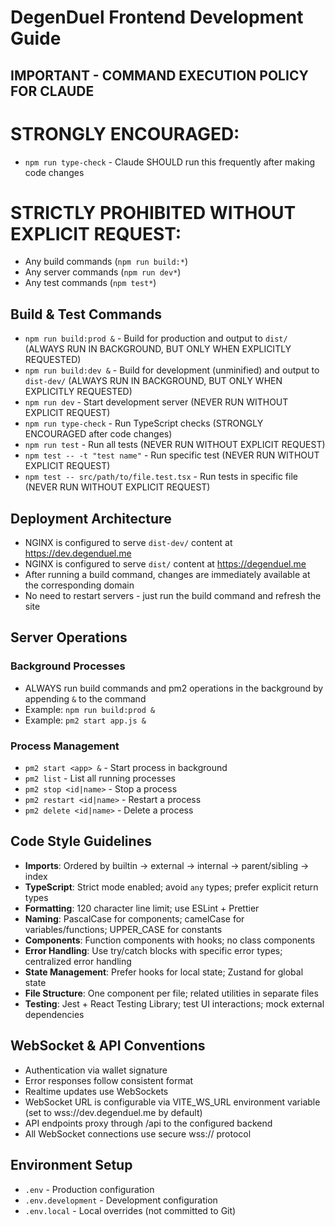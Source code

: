 # DegenDuel Frontend Development Guide

## IMPORTANT - COMMAND EXECUTION POLICY FOR CLAUDE

# STRONGLY ENCOURAGED:
- `npm run type-check` - Claude SHOULD run this frequently after making code changes
 
# STRICTLY PROHIBITED WITHOUT EXPLICIT REQUEST:
- Any build commands (`npm run build:*`)
- Any server commands (`npm run dev*`)
- Any test commands (`npm test*`)

## Build & Test Commands

- `npm run build:prod &` - Build for production and output to `dist/` (ALWAYS RUN IN BACKGROUND, BUT ONLY WHEN EXPLICITLY REQUESTED)
- `npm run build:dev &` - Build for development (unminified) and output to `dist-dev/` (ALWAYS RUN IN BACKGROUND, BUT ONLY WHEN EXPLICITLY REQUESTED)
- `npm run dev` - Start development server (NEVER RUN WITHOUT EXPLICIT REQUEST)
- `npm run type-check` - Run TypeScript checks (STRONGLY ENCOURAGED after code changes)
- `npm run test` - Run all tests (NEVER RUN WITHOUT EXPLICIT REQUEST)
- `npm test -- -t "test name"` - Run specific test (NEVER RUN WITHOUT EXPLICIT REQUEST)
- `npm test -- src/path/to/file.test.tsx` - Run tests in specific file (NEVER RUN WITHOUT EXPLICIT REQUEST)

## Deployment Architecture

- NGINX is configured to serve `dist-dev/` content at https://dev.degenduel.me
- NGINX is configured to serve `dist/` content at https://degenduel.me
- After running a build command, changes are immediately available at the corresponding domain
- No need to restart servers - just run the build command and refresh the site

## Server Operations

### Background Processes
- ALWAYS run build commands and pm2 operations in the background by appending `&` to the command
- Example: `npm run build:prod &`
- Example: `pm2 start app.js &`

### Process Management
- `pm2 start <app> &` - Start process in background
- `pm2 list` - List all running processes
- `pm2 stop <id|name>` - Stop a process
- `pm2 restart <id|name>` - Restart a process
- `pm2 delete <id|name>` - Delete a process

## Code Style Guidelines

- **Imports**: Ordered by builtin → external → internal → parent/sibling → index
- **TypeScript**: Strict mode enabled; avoid `any` types; prefer explicit return types
- **Formatting**: 120 character line limit; use ESLint + Prettier
- **Naming**: PascalCase for components; camelCase for variables/functions; UPPER_CASE for constants
- **Components**: Function components with hooks; no class components
- **Error Handling**: Use try/catch blocks with specific error types; centralized error handling
- **State Management**: Prefer hooks for local state; Zustand for global state
- **File Structure**: One component per file; related utilities in separate files
- **Testing**: Jest + React Testing Library; test UI interactions; mock external dependencies

## WebSocket & API Conventions

- Authentication via wallet signature
- Error responses follow consistent format
- Realtime updates use WebSockets
- WebSocket URL is configurable via VITE_WS_URL environment variable (set to wss://dev.degenduel.me by default)
- API endpoints proxy through /api to the configured backend
- All WebSocket connections use secure wss:// protocol

## Environment Setup

- `.env` - Production configuration
- `.env.development` - Development configuration
- `.env.local` - Local overrides (not committed to Git)
